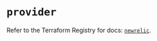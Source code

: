 # `provider`

Refer to the Terraform Registry for docs: [`newrelic`](https://registry.terraform.io/providers/newrelic/newrelic/3.43.0/docs).
